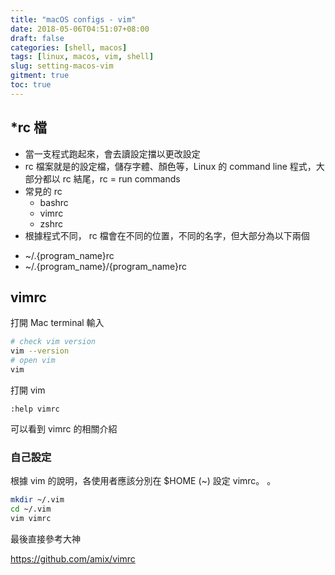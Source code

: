 ```yaml
---
title: "macOS configs - vim"
date: 2018-05-06T04:51:07+08:00
draft: false
categories: [shell, macos]
tags: [linux, macos, vim, shell]
slug: setting-macos-vim
gitment: true
toc: true
---
```


## \*rc 檔

- 當一支程式跑起來，會去讀設定擋以更改設定
- rc 檔案就是的設定檔，儲存字體、顏色等，Linux 的 command line 程式，大部分都以 rc 結尾，rc = run commands
- 常見的 rc
  - bashrc
  - vimrc
  - zshrc
- 根據程式不同， rc 檔會在不同的位置，不同的名字，但大部分為以下兩個

* ~/.{program_name}rc
* ~/.{program_name}/{program_name}rc

## vimrc

打開 Mac terminal 輸入

```bash
# check vim version
vim --version
# open vim
vim
```

打開 vim

```vim
:help vimrc
```

可以看到 vimrc 的相關介紹

### 自己設定

根據 vim 的說明，各使用者應該分別在 \$HOME (~) 設定 vimrc。
。

```bash
mkdir ~/.vim
cd ~/.vim
vim vimrc
```

最後直接參考大神

https://github.com/amix/vimrc
